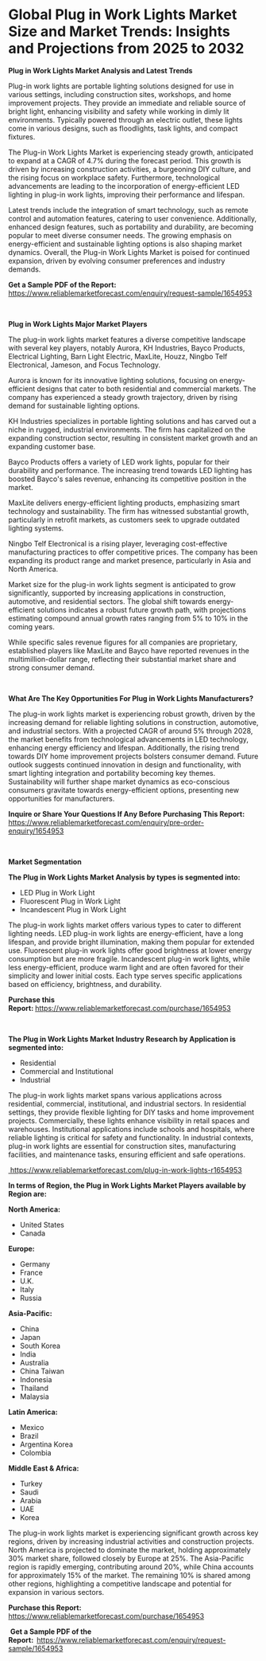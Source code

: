 <p><h1>Global Plug in Work Lights Market Size and Market Trends: Insights and Projections from 2025 to 2032</h1></p><p><strong>Plug in Work Lights Market Analysis and Latest Trends</strong></p>
<p><p>Plug-in work lights are portable lighting solutions designed for use in various settings, including construction sites, workshops, and home improvement projects. They provide an immediate and reliable source of bright light, enhancing visibility and safety while working in dimly lit environments. Typically powered through an electric outlet, these lights come in various designs, such as floodlights, task lights, and compact fixtures.</p><p>The Plug-in Work Lights Market is experiencing steady growth, anticipated to expand at a CAGR of 4.7% during the forecast period. This growth is driven by increasing construction activities, a burgeoning DIY culture, and the rising focus on workplace safety. Furthermore, technological advancements are leading to the incorporation of energy-efficient LED lighting in plug-in work lights, improving their performance and lifespan.</p><p>Latest trends include the integration of smart technology, such as remote control and automation features, catering to user convenience. Additionally, enhanced design features, such as portability and durability, are becoming popular to meet diverse consumer needs. The growing emphasis on energy-efficient and sustainable lighting options is also shaping market dynamics. Overall, the Plug-in Work Lights Market is poised for continued expansion, driven by evolving consumer preferences and industry demands.</p></p>
<p><strong>Get a Sample PDF of the Report:&nbsp;</strong> <a href="https://www.reliablemarketforecast.com/enquiry/request-sample/1654953?utm_campaign=1893&utm_medium=2&utm_source=Github&utm_content=ia&utm_term=18042025&utm_id=plug-in-work-lights">https://www.reliablemarketforecast.com/enquiry/request-sample/1654953</a></p>
<p>&nbsp;</p>
<p><strong>Plug in Work Lights Major Market Players</strong></p>
<p><p>The plug-in work lights market features a diverse competitive landscape with several key players, notably Aurora, KH Industries, Bayco Products, Electrical Lighting, Barn Light Electric, MaxLite, Houzz, Ningbo Telf Electronical, Jameson, and Focus Technology. </p><p>Aurora is known for its innovative lighting solutions, focusing on energy-efficient designs that cater to both residential and commercial markets. The company has experienced a steady growth trajectory, driven by rising demand for sustainable lighting options. </p><p>KH Industries specializes in portable lighting solutions and has carved out a niche in rugged, industrial environments. The firm has capitalized on the expanding construction sector, resulting in consistent market growth and an expanding customer base.</p><p>Bayco Products offers a variety of LED work lights, popular for their durability and performance. The increasing trend towards LED lighting has boosted Bayco's sales revenue, enhancing its competitive position in the market.</p><p>MaxLite delivers energy-efficient lighting products, emphasizing smart technology and sustainability. The firm has witnessed substantial growth, particularly in retrofit markets, as customers seek to upgrade outdated lighting systems.</p><p>Ningbo Telf Electronical is a rising player, leveraging cost-effective manufacturing practices to offer competitive prices. The company has been expanding its product range and market presence, particularly in Asia and North America.</p><p>Market size for the plug-in work lights segment is anticipated to grow significantly, supported by increasing applications in construction, automotive, and residential sectors. The global shift towards energy-efficient solutions indicates a robust future growth path, with projections estimating compound annual growth rates ranging from 5% to 10% in the coming years. </p><p>While specific sales revenue figures for all companies are proprietary, established players like MaxLite and Bayco have reported revenues in the multimillion-dollar range, reflecting their substantial market share and strong consumer demand.</p></p>
<p>&nbsp;</p>
<p><strong>What Are The Key Opportunities For Plug in Work Lights Manufacturers?</strong></p>
<p><p>The plug-in work lights market is experiencing robust growth, driven by the increasing demand for reliable lighting solutions in construction, automotive, and industrial sectors. With a projected CAGR of around 5% through 2028, the market benefits from technological advancements in LED technology, enhancing energy efficiency and lifespan. Additionally, the rising trend towards DIY home improvement projects bolsters consumer demand. Future outlook suggests continued innovation in design and functionality, with smart lighting integration and portability becoming key themes. Sustainability will further shape market dynamics as eco-conscious consumers gravitate towards energy-efficient options, presenting new opportunities for manufacturers.</p></p>
<p><strong>Inquire or Share Your Questions If Any Before Purchasing This Report:</strong> <a href="https://www.reliablemarketforecast.com/enquiry/pre-order-enquiry/1654953?utm_campaign=1893&utm_medium=2&utm_source=Github&utm_content=ia&utm_term=18042025&utm_id=plug-in-work-lights">https://www.reliablemarketforecast.com/enquiry/pre-order-enquiry/1654953</a></p>
<p>&nbsp;</p>
<p><strong>Market Segmentation</strong></p>
<p><strong>The Plug in Work Lights Market Analysis by types is segmented into:</strong></p>
<p><ul><li>LED Plug in Work Light</li><li>Fluorescent Plug in Work Light</li><li>Incandescent Plug in Work Light</li></ul></p>
<p><p>The plug-in work lights market offers various types to cater to different lighting needs. LED plug-in work lights are energy-efficient, have a long lifespan, and provide bright illumination, making them popular for extended use. Fluorescent plug-in work lights offer good brightness at lower energy consumption but are more fragile. Incandescent plug-in work lights, while less energy-efficient, produce warm light and are often favored for their simplicity and lower initial costs. Each type serves specific applications based on efficiency, brightness, and durability.</p></p>
<p><strong>Purchase this Report:&nbsp;</strong><a href="https://www.reliablemarketforecast.com/purchase/1654953?utm_campaign=1893&utm_medium=2&utm_source=Github&utm_content=ia&utm_term=18042025&utm_id=plug-in-work-lights">https://www.reliablemarketforecast.com/purchase/1654953</a></p>
<p>&nbsp;</p>
<p><strong>The Plug in Work Lights Market Industry Research by Application is segmented into:</strong></p>
<p><ul><li>Residential</li><li>Commercial and Institutional</li><li>Industrial</li></ul></p>
<p><p>The plug-in work lights market spans various applications across residential, commercial, institutional, and industrial sectors. In residential settings, they provide flexible lighting for DIY tasks and home improvement projects. Commercially, these lights enhance visibility in retail spaces and warehouses. Institutional applications include schools and hospitals, where reliable lighting is critical for safety and functionality. In industrial contexts, plug-in work lights are essential for construction sites, manufacturing facilities, and maintenance tasks, ensuring efficient and safe operations.</p></p>
<p><a href="https://www.reliablemarketforecast.com/plug-in-work-lights-r1654953?utm_campaign=1893&utm_medium=2&utm_source=Github&utm_content=ia&utm_term=18042025&utm_id=plug-in-work-lights">&nbsp;https://www.reliablemarketforecast.com/plug-in-work-lights-r1654953</a></p>
<p><strong>In terms of Region, the Plug in Work Lights Market Players available by Region are:</strong></p>
<p>
    <p> <strong> North America: </strong>
        <ul>
            <li>United States</li>
            <li>Canada</li>
        </ul>
        </p> 
    <p> <strong> Europe: </strong>
        <ul>
            <li>Germany</li>
            <li>France</li>
            <li>U.K.</li>
            <li>Italy</li>
            <li>Russia</li>
        </ul>
        </p> 
    <p> <strong> Asia-Pacific: </strong>
        <ul>
            <li>China</li>
            <li>Japan</li>
            <li>South Korea</li>
            <li>India</li>
            <li>Australia</li>
            <li>China Taiwan</li>
            <li>Indonesia</li>
            <li>Thailand</li>
            <li>Malaysia</li>
        </ul>
        </p> 
    <p> <strong> Latin America: </strong>
        <ul>
            <li>Mexico</li>
            <li>Brazil</li>
            <li>Argentina Korea</li>
            <li>Colombia</li>
        </ul>
        </p> 
    <p> <strong> Middle East & Africa: </strong>
        <ul>
            <li>Turkey</li>
            <li>Saudi</li>
            <li>Arabia</li>
            <li>UAE</li>
            <li>Korea</li>
        </ul>
    </p>
    </p>
<p><p>The plug-in work lights market is experiencing significant growth across key regions, driven by increasing industrial activities and construction projects. North America is projected to dominate the market, holding approximately 30% market share, followed closely by Europe at 25%. The Asia-Pacific region is rapidly emerging, contributing around 20%, while China accounts for approximately 15% of the market. The remaining 10% is shared among other regions, highlighting a competitive landscape and potential for expansion in various sectors.</p></p>
<p><strong>Purchase this Report: </strong><a href="https://www.reliablemarketforecast.com/purchase/1654953?utm_campaign=1893&utm_medium=2&utm_source=Github&utm_content=ia&utm_term=18042025&utm_id=plug-in-work-lights">https://www.reliablemarketforecast.com/purchase/1654953</a></p>
<p>&nbsp;<strong>Get a Sample PDF of the Report:&nbsp;&nbsp;</strong><a href="https://www.reliablemarketforecast.com/enquiry/request-sample/1654953?utm_campaign=1893&utm_medium=2&utm_source=Github&utm_content=ia&utm_term=18042025&utm_id=plug-in-work-lights">https://www.reliablemarketforecast.com/enquiry/request-sample/1654953</a></p>
<p><strong></strong></p>
<p><p></p><p></p><p></p></p>
